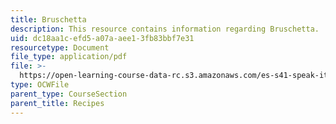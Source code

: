 ```yaml
---
title: Bruschetta
description: This resource contains information regarding Bruschetta.
uid: dc18aa1c-efd5-a07a-aee1-3fb83bbf7e31
resourcetype: Document
file_type: application/pdf
file: >-
  https://open-learning-course-data-rc.s3.amazonaws.com/es-s41-speak-italian-with-your-mouth-full-spring-2012/dc18aa1cefd5a07aaee13fb83bbf7e31_MITES_S41S12_recipe_6c.pdf
type: OCWFile
parent_type: CourseSection
parent_title: Recipes
---
```

